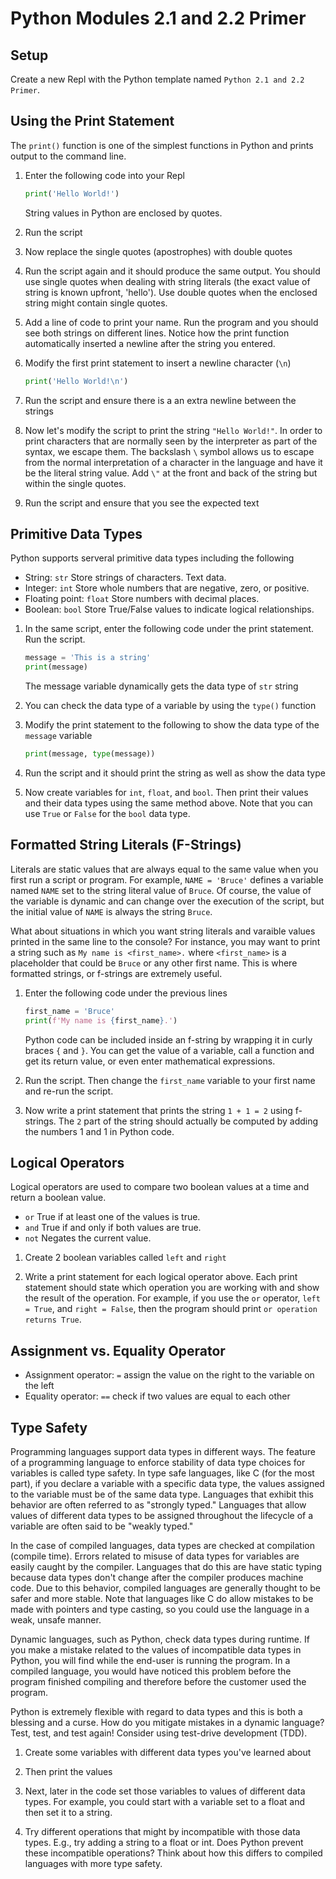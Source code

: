# Python Modules 2.1 and 2.2 Primer

## Setup
Create a new Repl with the Python template named `Python 2.1 and 2.2 Primer`.

## Using the Print Statement
The `print()` function is one of the simplest functions in Python and prints output to the command line.

1. Enter the following code into your Repl

    ```python
    print('Hello World!')
    ```
    String values in Python are enclosed by quotes.
   
1. Run the script

1. Now replace the single quotes (apostrophes) with double quotes

1. Run the script again and it should produce the same output. You should use single quotes when dealing with string literals (the exact value of string is known upfront, 'hello'). Use double quotes when the enclosed string might contain single quotes.

1. Add a line of code to print your name. Run the program and you should see both strings on different lines. Notice how the print function automatically inserted a newline after the string you entered.

1. Modify the first print statement to insert a newline character (`\n`)

    ```python
    print('Hello World!\n')
    ```

1. Run the script and ensure there is a an extra newline between the strings

1. Now let's modify the script to print the string `"Hello World!"`. In order to print characters that are normally seen by the interpreter as part of the syntax, we escape them. The backslash `\` symbol allows us to escape from the normal interpretation of a character in the language and have it be the literal string value. Add `\"` at the front and back of the string but within the single quotes.

1. Run the script and ensure that you see the expected text

## Primitive Data Types
Python supports serveral primitive data types including the following

- String: `str` Store strings of characters. Text data.
- Integer: `int` Store whole numbers that are negative, zero, or positive.
- Floating point: `float` Store numbers with decimal places.
- Boolean: `bool` Store True/False values to indicate logical relationships.

1. In the same script, enter the following code under the print statement. Run the script.

    ```python
    message = 'This is a string'
    print(message)
    ```
    The message variable dynamically gets the data type of `str` string

1. You can check the data type of a variable by using the `type()` function

1. Modify the print statement to the following to show the data type of the `message` variable

    ```python
    print(message, type(message))
    ```

1. Run the script and it should print the string as well as show the data type

1. Now create variables for `int`, `float`, and `bool`. Then print their values and their data types using the same method above. Note that you can use `True` or `False` for the `bool` data type.

## Formatted String Literals (F-Strings)
Literals are static values that are always equal to the same value when you first run a script or program. For example, `NAME = 'Bruce'` defines a variable named `NAME` set to the string literal value of `Bruce`. Of course, the value of the variable is dynamic and can change over the execution of the script, but the initial value of `NAME` is always the string `Bruce`.

What about situations in which you want string literals and varaible values printed in the same line to the console? For instance, you may want to print a string such as `My name is <first_name>.` where `<first_name>` is a placeholder that could be `Bruce` or any other first name. This is where formatted strings, or f-strings are extremely useful.

1. Enter the following code under the previous lines

    ```python
    first_name = 'Bruce'
    print(f'My name is {first_name}.')
    ```
    Python code can be included inside an f-string by wrapping it in curly braces `{` and `}`. You can get the value of a variable, call a function and get its return value, or even enter mathematical expressions.

1. Run the script. Then change the `first_name` variable to your first name and re-run the script.

1. Now write a print statement that prints the string `1 + 1 = 2` using f-strings. The `2` part of the string should actually be computed by adding the numbers 1 and 1 in Python code.

## Logical Operators
Logical operators are used to compare two boolean values at a time and return a boolean value.

- `or` True if at least one of the values is true.
- `and` True if and only if both values are true.
- `not` Negates the current value.

1. Create 2 boolean variables called `left` and `right`

1. Write a print statement for each logical operator above. Each print statement should state which operation you are working with and show the result of the operation. For example, if you use the `or` operator, `left = True`, and `right = False`, then the program should print `or operation returns True`. 

## Assignment vs. Equality Operator
- Assignment operator: `=` assign the value on the right to the variable on the left
- Equality operator: `==` check if two values are equal to each other

## Type Safety
Programming languages support data types in different ways. The feature of a programming language to enforce stability of data type choices for variables is called type safety. In type safe languages, like C (for the most part), if you declare a variable with a specific data type, the values assigned to the variable must be of the same data type. Languages that exhibit this behavior are often referred to as "strongly typed." Languages that allow values of different data types to be assigned throughout the lifecycle of a variable are often said to be "weakly typed."

In the case of compiled languages, data types are checked at compilation (compile time). Errors related to misuse of data types for variables are easily caught by the compiler. Languages that do this are have static typing because data types don't change after the compiler produces machine code. Due to this behavior, compiled languages are generally thought to be safer and more stable. Note that languages like C do allow mistakes to be made with pointers and type casting, so you could use the language in a weak, unsafe manner.

Dynamic languages, such as Python, check data types during runtime. If you make a mistake related to the values of incompatible data types in Python, you will find while the end-user is running the program. In a compiled language, you would have noticed this problem before the program finished compiling and therefore before the customer used the program.

Python is extremely flexible with regard to data types and this is both a blessing and a curse. How do you mitigate mistakes in a dynamic language? Test, test, and test again! Consider using test-drive development (TDD).

1. Create some variables with different data types you've learned about

1. Then print the values

1. Next, later in the code set those variables to values of different data types. For example, you could start with a variable set to a float and then set it to a string.

1. Try different operations that might by incompatible with those data types. E.g., try adding a string to a float or int. Does Python prevent these incompatible operations? Think about how this differs to compiled languages with more type safety.
